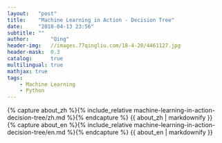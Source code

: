 ```yaml
---
layout:   "post"
title:    "Machine Learning in Action - Decision Tree"
date:     "2018-04-13 23:56"
subtitle: ""
author:       "Qing"
header-img:   //images.77qingliu.com/18-4-20/4461127.jpg
header-mask:  0.3
catalog:      true
multilingual: true
mathjax: true
tags:
    - Machine Learning
    - Python
---
```

<!-- Chinese Version -->
<div class="zh post-container">
    {% capture about_zh %}{% include_relative machine-learning-in-action-decision-tree/zh.md %}{% endcapture %}
    {{ about_zh | markdownify }}
</div>

<!-- English Version -->
<div class="en post-container">
    {% capture about_en %}{% include_relative machine-learning-in-action-decision-tree/en.md %}{% endcapture %}
    {{ about_en | markdownify }}
</div>
